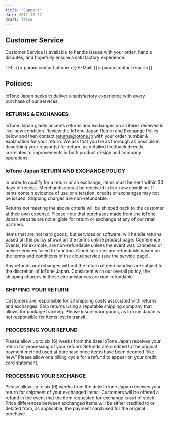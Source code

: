 ```yaml
---
title: "Support"
date: 2017-10-27
draft: false
---
```


## Customer Service

Customer Service is available to handle issues with your order, handle disputes, and hopefully ensure a satisfactory experience.

TEL: {{< param contact.phone >}}
E-Mail: {{< param contact.email >}}

## Policies:

IoTone Japan seeks to deliver a satisfactory experience with every purchase of our services.

### RETURNS & EXCHANGES

IoTone Japan gladly accepts returns and exchanges on all items received in like-new condition. Review the IoTone Japan Return and Exchange Policy below and then contact returns@iotone.jp with your order number & explanation for your return. We ask that you be as thorough as possible in describing your reason(s) for return, as detailed feedback directly correlates to improvements in both product design and company operations.

### IoTone Japan RETURN AND EXCHANGE POLICY

In order to qualify for a return or an exchange, items must be sent within 30 days of receipt. Merchandise must be received in like-new condition. If items contain evidence of use or alteration, credits or exchanges may not be issued. Shipping charges are non-refundable.

Returns not meeting the above criteria will be shipped back to the customer at their own expense. Please note that purchases made from the IoTone Japan website are not eligible for return or exchange at any of our retail partners.

Items that are not hard goods, but services or software, will handle returns based on the policy shown on the item's online product page.  Conference Events, for example, are non-refundable unless the event was cancelled or online services failed to function.  Cloud services are refundable based on the terms and conditions of the cloud service (see the service page).

Any refunds or exchanges without the return of merchandise are subject to the discretion of IoTone Japan. Consistent with our overall policy, the shipping charges in these circumstances are non-refundable

### SHIPPING YOUR RETURN

Customers are responsible for all shipping costs associated with returns and exchanges. Ship returns using a reputable shipping company that allows for package tracking. Please insure your goods, as IoTone Japan is not responsible for items lost in transit.

### PROCESSING YOUR REFUND

Please allow up to six (6) weeks from the date IoTone Japan receives your return for processing of your refund. Refunds are credited to the original payment method used at purchase once items have been deemed “like new.” Please allow one billing cycle for a refund to appear on your credit card statement.

### PROCESSING YOUR EXCHANGE

Please allow up to six (6) weeks from the date IoTone Japan receives your return for shipment of your exchanged items. Customers will be offered a refund in the event that the item requested for exchange is out of stock. Price differences between exchanged items will be either credited to or debited from, as applicable, the payment card used for the original purchase.
